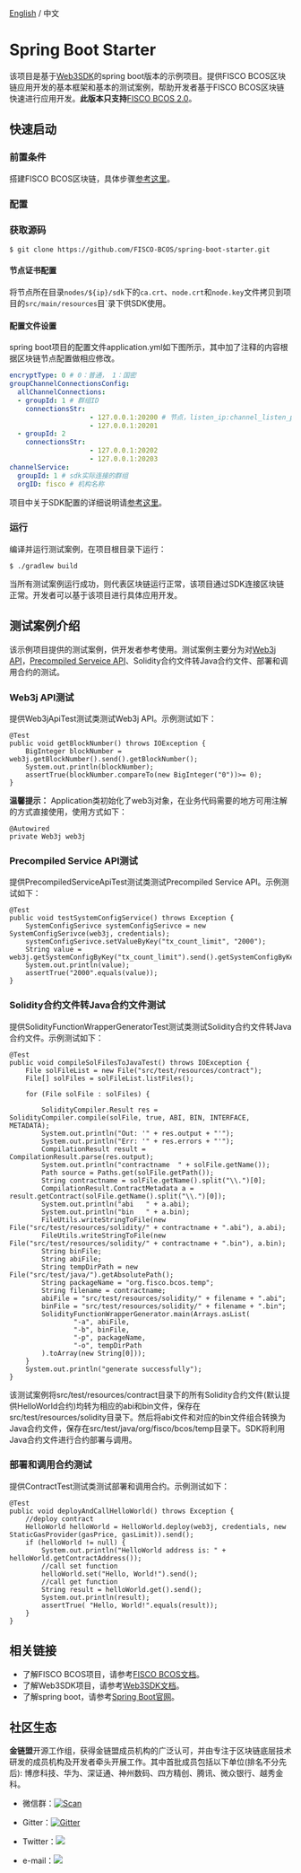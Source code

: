 [English](../README.md) / 中文

# Spring Boot Starter

该项目是基于[Web3SDK](https://fisco-bcos-documentation.readthedocs.io/zh_CN/release-2.0/docs/sdk/sdk.html)的spring boot版本的示例项目。提供FISCO BCOS区块链应用开发的基本框架和基本的测试案例，帮助开发者基于FISCO BCOS区块链快速进行应用开发。**此版本只支持**[FISCO BCOS 2.0](https://fisco-bcos-documentation.readthedocs.io/zh_CN/release-2.0/docs/introduction.html)。

## 快速启动

### 前置条件
搭建FISCO BCOS区块链，具体步骤[参考这里](https://fisco-bcos-documentation.readthedocs.io/zh_CN/release-2.0/docs/installation.html)。

### 配置

### 获取源码
```
$ git clone https://github.com/FISCO-BCOS/spring-boot-starter.git
```
#### 节点证书配置
将节点所在目录`nodes/${ip}/sdk`下的`ca.crt`、`node.crt`和`node.key`文件拷贝到项目的`src/main/resources`目`录下供SDK使用。

#### 配置文件设置
spring boot项目的配置文件application.yml如下图所示，其中加了注释的内容根据区块链节点配置做相应修改。
  
```yml
encryptType: 0 # 0：普通， 1：国密
groupChannelConnectionsConfig:
  allChannelConnections:
  - groupId: 1 # 群组ID
    connectionsStr:
                    - 127.0.0.1:20200 # 节点，listen_ip:channel_listen_port
                    - 127.0.0.1:20201
  - groupId: 2
    connectionsStr:
                    - 127.0.0.1:20202
                    - 127.0.0.1:20203
channelService:
  groupId: 1 # sdk实际连接的群组
  orgID: fisco # 机构名称
```
项目中关于SDK配置的详细说明请[参考这里](https://fisco-bcos-documentation.readthedocs.io/zh_CN/release-2.0/docs/sdk/sdk.html#sdk)。

### 运行
编译并运行测试案例，在项目根目录下运行：
```
$ ./gradlew build
```
当所有测试案例运行成功，则代表区块链运行正常，该项目通过SDK连接区块链正常。开发者可以基于该项目进行具体应用开发。

## 测试案例介绍

该示例项目提供的测试案例，供开发者参考使用。测试案例主要分为对[Web3j API](https://fisco-bcos-documentation.readthedocs.io/zh_CN/release-2.0/docs/sdk/sdk.html#web3j-api)，[Precompiled Serveice API](https://fisco-bcos-documentation.readthedocs.io/zh_CN/release-2.0/docs/sdk/sdk.html#precompiled-service-api)、Solidity合约文件转Java合约文件、部署和调用合约的测试。

### Web3j API测试
提供Web3jApiTest测试类测试Web3j API。示例测试如下：
```
@Test
public void getBlockNumber() throws IOException {
    BigInteger blockNumber = web3j.getBlockNumber().send().getBlockNumber();
    System.out.println(blockNumber);
    assertTrue(blockNumber.compareTo(new BigInteger("0"))>= 0);
}
```
**温馨提示：** Application类初始化了web3j对象，在业务代码需要的地方可用注解的方式直接使用，使用方式如下：
  ```
@Autowired
private Web3j web3j
  ```

### Precompiled Service API测试
提供PrecompiledServiceApiTest测试类测试Precompiled Service API。示例测试如下：
```API
@Test
public void testSystemConfigService() throws Exception {
    SystemConfigSerivce systemConfigSerivce = new SystemConfigSerivce(web3j, credentials);
    systemConfigSerivce.setValueByKey("tx_count_limit", "2000");
    String value = web3j.getSystemConfigByKey("tx_count_limit").send().getSystemConfigByKey();
    System.out.println(value);
    assertTrue("2000".equals(value));
}
```

### Solidity合约文件转Java合约文件测试
提供SolidityFunctionWrapperGeneratorTest测试类测试Solidity合约文件转Java合约文件。示例测试如下：
```API
@Test
public void compileSolFilesToJavaTest() throws IOException {
    File solFileList = new File("src/test/resources/contract");
    File[] solFiles = solFileList.listFiles();

    for (File solFile : solFiles) {

        SolidityCompiler.Result res = SolidityCompiler.compile(solFile, true, ABI, BIN, INTERFACE, METADATA);
        System.out.println("Out: '" + res.output + "'");
        System.out.println("Err: '" + res.errors + "'");
        CompilationResult result = CompilationResult.parse(res.output);
        System.out.println("contractname  " + solFile.getName());
        Path source = Paths.get(solFile.getPath());
        String contractname = solFile.getName().split("\\.")[0];
        CompilationResult.ContractMetadata a = result.getContract(solFile.getName().split("\\.")[0]);
        System.out.println("abi   " + a.abi);
        System.out.println("bin   " + a.bin);
        FileUtils.writeStringToFile(new File("src/test/resources/solidity/" + contractname + ".abi"), a.abi);
        FileUtils.writeStringToFile(new File("src/test/resources/solidity/" + contractname + ".bin"), a.bin);
        String binFile;
        String abiFile;
        String tempDirPath = new File("src/test/java/").getAbsolutePath();
        String packageName = "org.fisco.bcos.temp";
        String filename = contractname;
        abiFile = "src/test/resources/solidity/" + filename + ".abi";
        binFile = "src/test/resources/solidity/" + filename + ".bin";
        SolidityFunctionWrapperGenerator.main(Arrays.asList(
                "-a", abiFile,
                "-b", binFile,
                "-p", packageName,
                "-o", tempDirPath
        ).toArray(new String[0]));
    }
    System.out.println("generate successfully");
}
```
该测试案例将src/test/resources/contract目录下的所有Solidity合约文件(默认提供HelloWorld合约)均转为相应的abi和bin文件，保存在src/test/resources/solidity目录下。然后将abi文件和对应的bin文件组合转换为Java合约文件，保存在src/test/java/org/fisco/bcos/temp目录下。SDK将利用Java合约文件进行合约部署与调用。

### 部署和调用合约测试
提供ContractTest测试类测试部署和调用合约。示例测试如下：
```
@Test
public void deployAndCallHelloWorld() throws Exception {
    //deploy contract
    HelloWorld helloWorld = HelloWorld.deploy(web3j, credentials, new StaticGasProvider(gasPrice, gasLimit)).send();
    if (helloWorld != null) {
        System.out.println("HelloWorld address is: " + helloWorld.getContractAddress());
        //call set function
        helloWorld.set("Hello, World!").send();
        //call get function
        String result = helloWorld.get().send();
        System.out.println(result);
        assertTrue( "Hello, World!".equals(result));
    }
}
```

## 相关链接
- 了解FISCO BCOS项目，请参考[FISCO BCOS文档](https://fisco-bcos-documentation.readthedocs.io/zh_CN/release-2.0/docs/introduction.html)。
- 了解Web3SDK项目，请参考[Web3SDK文档](https://fisco-bcos-documentation.readthedocs.io/zh_CN/release-2.0/docs/sdk/sdk.html)。
- 了解spring boot，请参考[Spring Boot官网](https://spring.io/guides/gs/spring-boot/)。

## 社区生态

**金链盟**开源工作组，获得金链盟成员机构的广泛认可，并由专注于区块链底层技术研发的成员机构及开发者牵头开展工作。其中首批成员包括以下单位(排名不分先后): 博彦科技、华为、深证通、神州数码、四方精创、腾讯、微众银行、越秀金科。

- 微信群：[![Scan](https://img.shields.io/badge/style-Scan_QR_Code-green.svg?logo=wechat&longCache=false&style=social&label=Group)](images/WeChatQR.jpeg) 

- Gitter：[![Gitter](https://img.shields.io/badge/style-on_gitter-green.svg?logo=gitter&longCache=false&style=social&label=Chat)](https://gitter.im/fisco-bcos/Lobby) 

- Twitter：[![](https://img.shields.io/twitter/url/http/shields.io.svg?style=social&label=Follow@FiscoBcos)](https://twitter.com/FiscoBcos)

- e-mail：[![](https://img.shields.io/twitter/url/http/shields.io.svg?logo=Gmail&style=social&label=service@fisco.com.cn)](mailto:service@fisco.com.cn)